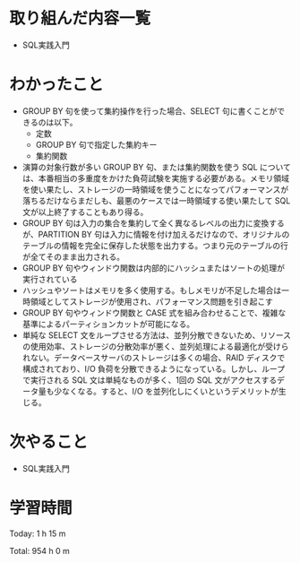 # 取り組んだ内容一覧
- SQL実践入門

# わかったこと
- GROUP BY 句を使って集約操作を行った場合、SELECT 句に書くことができるのは以下。
  - 定数
  - GROUP BY 句で指定した集約キー
  - 集約関数
- 演算の対象行数が多い GROUP BY 句、または集約関数を使う SQL については、本番相当の多重度をかけた負荷試験を実施する必要がある。メモリ領域を使い果たし、ストレージの一時領域を使うことになってパフォーマンスが落ちるだけならまだしも、最悪のケースでは一時領域する使い果たして SQL 文が以上終了することもあり得る。
- GROUP BY 句は入力の集合を集約して全く異なるレベルの出力に変換するが、PARTITION BY 句は入力に情報を付け加えるだけなので、オリジナルのテーブルの情報を完全に保存した状態を出力する。つまり元のテーブルの行が全てそのまま出力される。
- GROUP BY 句やウィンドウ関数は内部的にハッシュまたはソートの処理が実行されている
- ハッシュやソートはメモリを多く使用する。もしメモリが不足した場合は一時領域としてストレージが使用され、パフォーマンス問題を引き起こす
- GROUP BY 句やウィンドウ関数と CASE 式を組み合わせることで、複雑な基準によるパーティションカットが可能になる。
- 単純な SELECT 文をループさせる方法は、並列分散できないため、リソースの使用効率、ストレージの分散効率が悪く、並列処理による最適化が受けられない。データベースサーバのストレージは多くの場合、RAID ディスクで構成されており、I/O 負荷を分散できるようになっている。しかし、ループで実行される SQL 文は単純なものが多く、1回の SQL 文がアクセスするデータ量も少なくなる。すると、I/O を並列化しにくいというデメリットが生じる。

# 次やること
- SQL実践入門

# 学習時間
Today: 1 h 15 m

Total: 954 h 0 m
